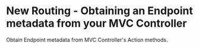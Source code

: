 # New Routing - Obtaining an Endpoint metadata from your MVC Controller

Obtain Endpoint metadata from MVC Controller's Action methods.